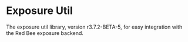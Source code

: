 # Exposure Util

The exposure util library, version r3.7.2-BETA-5, for easy integration with the Red Bee exposure backend.
